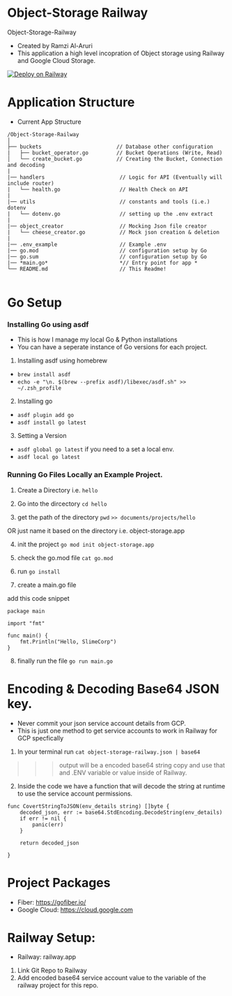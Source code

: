 # Object-Storage Railway
Object-Storage-Railway
- Created by Ramzi Al-Aruri
- This application a high level incopration of Object storage using Railway and Google Cloud Storage.

[![Deploy on Railway](https://railway.app/button.svg)](https://railway.app/template/dHtGtl?referralCode=L51r6S)


# Application Structure 

- Current App Structure

```
/Object-Storage-Railway
│
├── buckets                        // Database other configuration
|   ├── bucket_operator.go         // Bucket Operations (Write, Read)
│   └── create_bucket.go           // Creating the Bucket, Connection and decoding
|
|── handlers                        // Logic for API (Eventually will include router)
|   └── health.go                   // Health Check on API
|
|── utils                           // constants and tools (i.e.) dotenv
|   └── dotenv.go                   // setting up the .env extract
|
|── object_creator                  // Mocking Json file creator
|   └── cheese_creator.go           // Mock json creation & deletion
|
|── .env_example                    // Example .env
|── go.mod                          // configuration setup by Go
|── go.sum                          // configuration setup by Go
|── *main.go*                       *// Entry point for app *
└── README.md                       // This Readme!
    
```


# Go Setup

### Installing Go using asdf
- This is how I manage my local Go & Python installations 
- You can have a seperate instance of Go versions for each project. 


1. Installing asdf using homebrew
- `brew install asdf`
- `echo -e "\n. $(brew --prefix asdf)/libexec/asdf.sh" >> ~/.zsh_profile`

2. Installing go 
- `asdf plugin add go`
- `asdf install go latest`

3. Setting a Version 
- `asdf global go latest`
if you need to a set a local env.
- `asdf local go latest`


### Running Go Files Locally an Example Project.

1. Create a Directory i.e. `hello`

2. Go into the dircectory `cd hello`

3. get the path of the directory `pwd` 
`>> documents/projects/hello`

OR just name it based on the directory i.e. object-storage.app

4. init the project 
`go mod init object-storage.app`

5. check the go.mod file
`cat go.mod`

6. run `go install`

7. create a main.go file 

add this code snippet
```
package main

import "fmt"

func main() {
    fmt.Println("Hello, SlimeCorp")
}

```

8. finally run the file 
`go run main.go`


# Encoding & Decoding Base64 JSON key.
- Never commit your json service account details from GCP. 
- This is just one method to get service accounts to work in Railway for GCP specfically

1. In your terminal run `cat object-storage-railway.json | base64`
>>> output will be a encoded base64 string copy and use that and .ENV variable or value inside of Railway.

2. Inside the code we have a function that will decode the string at runtime to use the service account permissions. 

```
func CovertStringToJSON(env_details string) []byte {
	decoded_json, err := base64.StdEncoding.DecodeString(env_details)
	if err != nil {
		panic(err)
	}

	return decoded_json

}
```


# Project Packages
- Fiber: https://gofiber.io/
- Google Cloud: https://cloud.google.com


# Railway Setup:
- Railway: railway.app
1. Link Git Repo to Railway
2. Add encoded base64 service account value to the variable of the railway project for this repo. 




